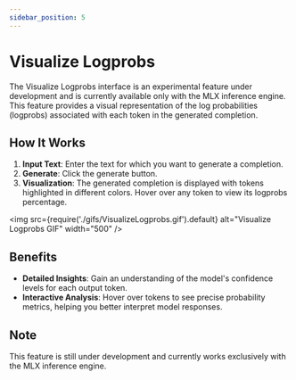```yaml
---
sidebar_position: 5
---
```

# Visualize Logprobs

The Visualize Logprobs interface is an experimental feature under development and is currently available only with the MLX inference engine. This feature provides a visual representation of the log probabilities (logprobs) associated with each token in the generated completion.

## How It Works

1. **Input Text**: Enter the text for which you want to generate a completion.
2. **Generate**: Click the generate button.
3. **Visualization**: The generated completion is displayed with tokens highlighted in different colors. Hover over any token to view its logprobs percentage.

<img src={require('./gifs/VisualizeLogprobs.gif').default} alt="Visualize Logprobs GIF" width="500" />

## Benefits

- **Detailed Insights**: Gain an understanding of the model's confidence levels for each output token.
- **Interactive Analysis**: Hover over tokens to see precise probability metrics, helping you better interpret model responses.

## Note

This feature is still under development and currently works exclusively with the MLX inference engine.